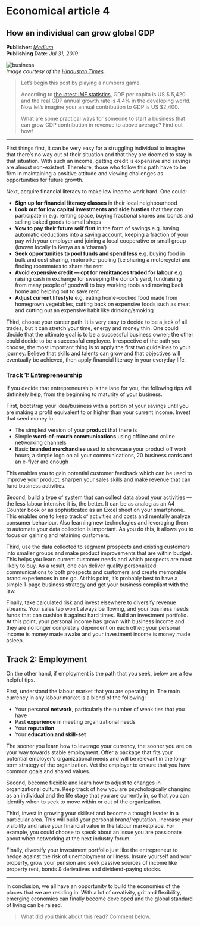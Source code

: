 # Economical article 4

## How an individual can grow global GDP

**Publisher**: [*Medium*](https://medium.com/@ceethinwa/how-an-individual-can-grow-global-gdp-1b75ac2ca9) <br>
**Publishing Date**: *Jul 31, 2019*

![business](../images/globalGDP.jpeg) <br>
*Image courtesy of the [Hindustan Times](https://www.hindustantimes.com/rf/image_size_960x540/HT/p2/2018/09/11/Pictures/growth-base-year-economics_1dee5f14-b5ef-11e8-bbaf-ff4d73ce44e3.jpg).*

>Let’s begin this post by playing a numbers game.
> 
> According to
>[the latest IMF statistics](https://www.imf.org/external/datamapper/datasets/WEO/1), GDP 
>per capita is US \$ 5,420 and the real GDP annual growth rate is 4.4% in the developing world. Now let’s imagine your 
>annual contribution to GDP is US \$2,400.
>
>What are some practical ways for someone to start a business that can grow GDP contribution in revenue to above average?
>Find out how!

****

First things first, it can be very easy for a struggling individual to imagine that there’s no way out of their situation
and that they are doomed to stay in that situation. With such an income, getting credit is expensive and savings are
almost non-existent. Therefore, those who follow this path have to be firm in maintaining a positive attitude and viewing
challenges as opportunities for future growth.

Next, acquire financial literacy to make low income work hard. One could:

* **Sign up for financial literacy classes** in their local neighbourhood
* **Look out for low capital investments and side hustles** that they can participate in e.g. renting space, buying fractional shares and bonds and selling baked goods to small shops
* **Vow to pay their future self first** in the form of savings e.g. having automatic deductions into a saving account, keeping a fraction of your pay with your employer and joining a local cooperative or small group (known locally in Kenya as a ‘chama’)
* **Seek opportunities to pool funds and spend less** e.g. buying food in bulk and cost sharing, motorbike-pooling (i.e sharing a motorcycle) and finding roommates to share the rent
* **Avoid expensive credit — opt for remittances traded for labour** e.g. raising cash in exchange for sweeping the donor’s yard, fundraising from many people of goodwill to buy working tools and moving back home and helping out to save rent
* **Adjust current lifestyle** e.g. eating home-cooked food made from homegrown vegetables, cutting back on expensive foods such as meat and cutting out an expensive habit like drinking/smoking

Third, choose your career path. It is very easy to decide to be a jack of all trades, but it can stretch your time, energy
and money thin. One could decide that the ultimate goal is to be a successful business owner; the other could decide to be
a successful employee. Irrespective of the path you choose, the most important thing is to apply the first two guidelines
to your journey. Believe that skills and talents can grow and that objectives will eventually be achieved, then apply
financial literacy in your everyday life.

### Track 1: Entrepreneurship

If you decide that entrepreneurship is the lane for you, the following tips will definitely help, from the beginning to
maturity of your business.

First, bootstrap your idea/business with a portion of your savings until you are making a profit equivalent to or higher
than your current income. Invest that seed money in:

* The simplest version of your **product** that there is
* Simple **word-of-mouth communications** using offline and online networking channels
* Basic **branded merchandise** used to showcase your product off work hours; a simple logo on all your communications, 20 business cards and an e-flyer are enough

This enables you to gain potential customer feedback which can be used to improve your product, sharpen your sales skills
and make revenue that can fund business activities.

Second, build a type of system that can collect data about your activities — the less labour intensive it is, the better.
It can be as analog as an A4 Counter book or as sophisticated as an Excel sheet on your smartphone. This enables one to
keep track of activities and costs and mentally analyze consumer behaviour. Also learning new technologies and leveraging
them to automate your data collection is important. As you do this, it allows you to focus on gaining and retaining customers.

Third, use the data collected to segment prospects and existing customers into smaller groups and make product improvements
that are within budget. This helps you learn current customer needs and which prospects are most likely to buy. As a result,
one can deliver quality personalized communications to both prospects and customers and create memorable brand experiences
in one go. At this point, it’s probably best to have a simple 1-page business strategy and get your business compliant
with the law.

Finally, take calculated risk and invest elsewhere to diversify revenue streams. Your sales tap won’t always be flowing,
and your business needs funds that can cushion it against hard times. Build an investment portfolio. At this point, your
personal income has grown with business income and they are no longer completely dependent on each other; your personal
income is money made awake and your investment income is money made asleep.

## Track 2: Employment

On the other hand, if employment is the path that you seek, below are a few helpful tips.

First, understand the labour market that you are operating in. The main currency in any labour market is a blend of the following:

* Your personal **network**, particularly the number of weak ties that you have
* Past **experience** in meeting organizational needs
* Your **reputation**
* Your **education and skill-set**

The sooner you learn how to leverage your currency, the sooner you are on your way towards stable employment. Offer a
package that fits your potential employer’s organizational needs and will be relevant in the long-term strategy of the
organization. Vet the employer to ensure that you have common goals and shared values.

Second, become flexible and learn how to adjust to changes in organizational culture. Keep track of how you are psychologically
changing as an individual and the life stage that you are currently in, so that you can identify when to seek to move
within or out of the organization.

Third, invest in growing your skillset and become a thought leader in a particular area. This will build your personal
brand/reputation, increase your visibility and raise your financial value in the labour marketplace. For example, you could
choose to speak about an issue you are passionate about when networking at the next industry forum.

Finally, diversify your investment portfolio just like the entrepreneur to hedge against the risk of unemployment or illness.
Insure yourself and your property, grow your pension and seek passive sources of income like property rent, bonds & derivatives
and dividend-paying stocks.

****

In conclusion, we all have an opportunity to build the economies of the places that we are residing in. With a lot of
creativity, grit and flexibility, emerging economies can finally become developed and the global standard of living can
be raised.

>What did you think about this read? Comment below.
